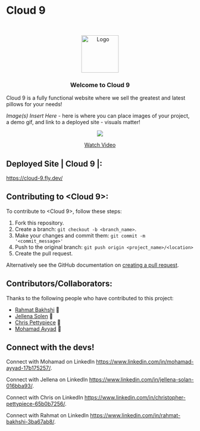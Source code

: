 # Cloud 9

<br />
<p align="center">
  <a href="https://cloud-9.fly.dev//">
    <img src="https://m.media-amazon.com/images/I/81zDUgSOWPL._SL1500_.jpg" alt="Logo" width="100" height="100">
  </a>

  <h3 align="center">Welcome to Cloud 9</h3>

Cloud 9 is a fully functional website where we sell the greatest and latest pillows for your needs!

_</b> Image(s) Insert Here_ </b> - here is where you can place images of your project, a demo gif, and link to a deployed site - visuals matter!

<p align=‘center’/>
<p align='center'><a href="https://www.loom.com/share/04d6c8482c7341fb9b423d10f0bea30b"> <img style="max-width:300px" src="https://cdn.loom.com/sessions/thumbnails/04d6c8482c7341fb9b423d10f0bea30b-with-play.gif"> </br> <p align='center'> Watch Video</p> </a> </p>

## Deployed Site | Cloud 9 |:

https://cloud-9.fly.dev/

## Contributing to <Cloud 9>:

To contribute to <Cloud 9>, follow these steps:

1. Fork this repository.
2. Create a branch: `git checkout -b <branch_name>`.
3. Make your changes and commit them: `git commit -m '<commit_message>'`
4. Push to the original branch: `git push origin <project_name>/<location>`
5. Create the pull request.

Alternatively see the GitHub documentation on [creating a pull request](https://help.github.com/en/github/collaborating-with-issues-and-pull-requests/creating-a-pull-request).

## Contributors/Collaborators:

Thanks to the following people who have contributed to this project:

- [Rahmat Bakhshi](https://github.com/RahmatBakhshi) 📖
- [Jellena Solen](https://github.com/Ledger7743) 📖
- [Chris Pettypiece](https://github.com/Pettyison) 📖
- [Mohamad Ayyad](https://github.com/Yamato-Amaterasu) 📖

## Connect with the devs!

Connect with Mohamad on LinkedIn <https://www.linkedin.com/in/mohamad-ayyad-17b175257/>.

Connect with Jellena on LinkedIn <https://www.linkedin.com/in/jellena-solan-016bba93/>.

Connect with Chris on LinkedIn <https://www.linkedin.com/in/christopher-pettypiece-65b0b7256/>.

Connect with Rahmat on LinkedIn <https://www.linkedin.com/in/rahmat-bakhshi-3ba67ab8/>.

